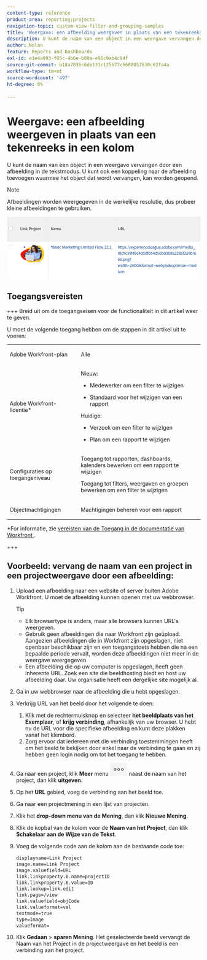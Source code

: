 ```yaml
---
content-type: reference
product-area: reporting;projects
navigation-topic: custom-view-filter-and-grouping-samples
title: 'Weergave: een afbeelding weergeven in plaats van een tekenreeks in een kolom'
description: U kunt de naam van een object in een weergave vervangen door een afbeelding in de tekstmodus. U kunt ook een koppeling naar de afbeelding toevoegen waarmee het object dat wordt vervangen, kan worden geopend.
author: Nolan
feature: Reports and Dashboards
exl-id: e1e4a993-f05c-4b6e-b00a-e96c9ab4c94f
source-git-commit: b18a7835c6de131c125b77c6688057638c62fa4a
workflow-type: tm+mt
source-wordcount: '497'
ht-degree: 0%

---
```


# Weergave: een afbeelding weergeven in plaats van een tekenreeks in een kolom

<!--Audited: 11/2024-->

U kunt de naam van een object in een weergave vervangen door een afbeelding in de tekstmodus. U kunt ook een koppeling naar de afbeelding toevoegen waarmee het object dat wordt vervangen, kan worden geopend.

>[!NOTE]
>
>Afbeeldingen worden weergegeven in de werkelijke resolutie, dus probeer kleine afbeeldingen te gebruiken.

![&#x200B; vervang projectnaam met beeld en verbinding &#x200B;](assets/replace-project-name-with-image-and-link-350x125.png)

## Toegangsvereisten

+++ Breid uit om de toegangseisen voor de functionaliteit in dit artikel weer te geven.

U moet de volgende toegang hebben om de stappen in dit artikel uit te voeren:

<table style="table-layout:auto"> 
 <col> 
 <col> 
 <tbody> 
  <tr> 
   <td role="rowheader">Adobe Workfront-plan</td> 
   <td> <p>Alle</p> </td> 
  </tr> 
  <tr> 
   <td role="rowheader">Adobe Workfront-licentie*</td> 
   <td> 
    <p>Nieuw:</p>
   <ul><li><p>Medewerker om een filter te wijzigen </p></li>
   <li><p>Standaard voor het wijzigen van een rapport</p></li> </ul>

<p>Huidige:</p>
   <ul><li><p>Verzoek om een filter te wijzigen </p></li>
   <li><p>Plan om een rapport te wijzigen</p></li> </ul></td> 
  </tr> 
  <tr> 
   <td role="rowheader">Configuraties op toegangsniveau</td> 
   <td> <p>Toegang tot rapporten, dashboards, kalenders bewerken om een rapport te wijzigen</p> <p>Toegang tot filters, weergaven en groepen bewerken om een filter te wijzigen</p> </td> 
  </tr> 
  <tr> 
   <td role="rowheader">Objectmachtigingen</td> 
   <td> <p>Machtigingen beheren voor een rapport</p>  </td> 
  </tr> 
 </tbody> 
</table>

*For informatie, zie [&#x200B; vereisten van de Toegang in de documentatie van Workfront &#x200B;](/help/quicksilver/administration-and-setup/add-users/access-levels-and-object-permissions/access-level-requirements-in-documentation.md).

+++

## Voorbeeld: vervang de naam van een project in een projectweergave door een afbeelding:

1. Upload een afbeelding naar een website of server buiten Adobe Workfront. U moet de afbeelding kunnen openen met uw webbrowser.

   >[!TIP]
   >
   >* Elk browsertype is anders, maar alle browsers kunnen URL&#39;s weergeven.
   >* Gebruik geen afbeeldingen die naar Workfront zijn geüpload. Aangezien afbeeldingen die in Workfront zijn opgeslagen, niet openbaar beschikbaar zijn en een toegangstoets hebben die na een bepaalde periode vervalt, worden deze afbeeldingen niet meer in de weergave weergegeven.
   >* Een afbeelding die op uw computer is opgeslagen, heeft geen inherente URL. Zoek een site die beeldhosting biedt en host uw afbeelding daar. Uw organisatie heeft een dergelijke site mogelijk al.

1. Ga in uw webbrowser naar de afbeelding die u hebt opgeslagen.
1. Verkrijg URL van het beeld door het volgende te doen:

   <!--
   <p data-mc-conditions="QuicksilverOrClassic.Draft mode">(NOTE: I used this blog post to document what kind of image we need for this: https://www.canto.com/blog/image-url/ (consulting uses this)) </p>
   -->

   1. Klik met de rechtermuisknop en selecteer **het beeldplaats van het Exemplaar**, of **krijg verbinding**, afhankelijk van uw browser. U hebt nu de URL voor die specifieke afbeelding en kunt deze plakken vanaf het klembord.
   1. Zorg ervoor dat iedereen met die verbinding toestemmingen heeft om het beeld te bekijken door enkel naar de verbinding te gaan en zij hebben geen login nodig om tot het toegang te hebben.

1. Ga naar een project, klik **Meer** menu ![&#x200B; Meer pictogram &#x200B;](assets/more-icon-45x33.png) naast de naam van het project, dan klik **uitgeven**.

1. Op het **URL** gebied, voeg de verbinding aan het beeld toe.
1. Ga naar een projectmening in een lijst van projecten.
1. Klik het **drop-down menu van de Mening**, dan klik **Nieuwe Mening**.
1. Klik de kopbal van de kolom voor de **Naam van het Project**, dan klik **Schakelaar aan de Wijze van de Tekst**.

1. Voeg de volgende code aan de kolom aan de bestaande code toe:

   ```
   displayname=Link Project
   image.name=Link Project
   image.valuefield=URL
   link.linkproperty.0.name=projectID
   link.linkproperty.0.value=ID
   link.lookup=link.edit
   link.page=/view
   link.valuefield=objCode
   link.valueformat=val
   textmode=true
   type=image
   valueformat=
   ```

1. Klik **Gedaan** > **sparen Mening**.
Het geselecteerde beeld vervangt de Naam van het Project in de projectweergave en het beeld is een verbinding aan het project.
